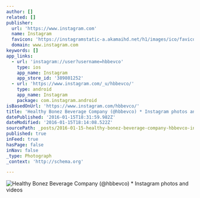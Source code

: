 ```yaml
---
author: []
related: []
publisher:
  url: 'https://www.instagram.com'
  name: Instagram
  favicon: 'https://instagramstatic-a.akamaihd.net/h1/images/ico/favicon.ico/7cdab0872b15.ico'
  domain: www.instagram.com
keywords: []
app_links:
  - url: 'instagram://user?username=hbbevco'
    type: ios
    app_name: Instagram
    app_store_id: '389801252'
  - url: 'https://www.instagram.com/_u/hbbevco/'
    type: android
    app_name: Instagram
    package: com.instagram.android
isBasedOnUrl: 'https://www.instagram.com/hbbevco/'
title: 'Healthy Bonez Beverage Company (@hbbevco) * Instagram photos and videos'
datePublished: '2016-01-15T18:31:59.982Z'
dateModified: '2016-01-15T18:14:08.522Z'
sourcePath: _posts/2016-01-15-healthy-bonez-beverage-company-hbbevco-instagram-photos.md
published: true
inFeed: true
hasPage: false
inNav: false
_type: Photograph
_context: 'http://schema.org'

---
```

![Healthy Bonez Beverage Company &lpar;&commat;hbbevco&rpar; &midast; Instagram photos and videos](https://scontent.cdninstagram.com/hphotos-xft1/t51.2885-19/s150x150/11426385_1509162452707656_1148952369_a.jpg)